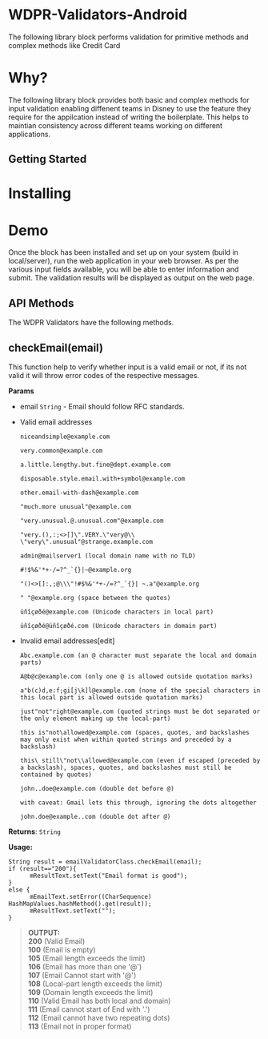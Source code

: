 # WDPR-Validators-Android

The following library block performs validation for primitive methods and complex methods like Credit Card

# Why?

The following library block provides both basic and complex methods for input validation enabling diffenent teams in Disney to use the feature they require for the appilcation instead of writing the boilerplate. This helps to maintian consistency across different teams working on different applications.

## Getting Started

# Installing


# Demo
Once the block has been installed and set up on your system (build in local/server), run the web application in your web browser. As per the various input fields available, you will be able to enter information and submit. The validation results will be displayed as output on the web page.

## API Methods

The WDPR Validators have the following methods.

## checkEmail(email)

This function help to verify whether input is a valid email or not, if its not valid it will throw error codes of the respective messages.

**Params**
- email `String` - Email should follow RFC standards. 
- <p>Valid email addresses</p>
  <p><code>niceandsimple@example.com</code></p>
  <p><code>very.common@example.com</code></p>
  <p><code>a.little.lengthy.but.fine@dept.example.com</code></p>
  <p><code>disposable.style.email.with+symbol@example.com</code></p>
  <p><code>other.email-with-dash@example.com</code></p>
  <p><code>"much.more unusual"@example.com</code></p>
  <p><code>"very.unusual.@.unusual.com"@example.com</code></p>
  <p><code>"very.(),:;<>[]\".VERY.\"very@\\ \"very\".unusual"@strange.example.com</code></p>
  <p><code>admin@mailserver1 (local domain name with no TLD)</code></p>
  <p><code>#!$%&'*+-/=?^_`{}|~@example.org</code></p>
  <p><code>"()<>[]:,;@\\\"!#$%&'*+-/=?^_`{}| ~.a"@example.org</code></p>
  <p><code>" "@example.org (space between the quotes)</code></p>
  <p><code>üñîçøðé@example.com (Unicode characters in local part)</code></p>
  <p><code>üñîçøðé@üñîçøðé.com (Unicode characters in domain part)</code></p>
- <p>Invalid email addresses[edit]</p>
  <p><code>Abc.example.com (an @ character must separate the local and domain parts)</code></p>
  <p><code>A@b@c@example.com (only one @ is allowed outside quotation marks)</code></p>
  <p><code>a"b(c)d,e:f;g<h>i[j\k]l@example.com (none of the special characters in this local part is allowed outside quotation marks)</code></p>
  <p><code>just"not"right@example.com (quoted strings must be dot separated or the only element making up the local-part)</code></p>
  <p><code>this is"not\allowed@example.com (spaces, quotes, and backslashes may only exist when within quoted strings and preceded by a backslash)</code></p>
  <p><code>this\ still\"not\\allowed@example.com (even if escaped (preceded by a backslash), spaces, quotes, and backslashes must still be contained by quotes)</code></p>
  <p><code>john..doe@example.com (double dot before @)</code></p>
  <p><code>with caveat: Gmail lets this through, ignoring the dots altogether</code></p>
  <p><code>john.doe@example..com (double dot after @)</code></p>

**Returns**: `String`

**Usage:**

    String result = emailValidatorClass.checkEmail(email);
    if (result=="200"){
          mResultText.setText("Email format is good");
    }
    else {
          mEmailText.setError((CharSequence) HashMapValues.hashMethod().get(result));
          mResultText.setText("");
    }
    
> **OUTPUT:**<br>
> **200** (Valid Email)<br>
> **100** (Email is empty)<br>
> **105** (Email length exceeds the limit)<br>
> **106** (Email has more than one '@')<br>
> **107** (Email Cannot start with '@')<br>
> **108** (Local-part length exceeds the limit)<br>
> **109** (Domain length exceeds the limit)<br>
> **110** (Valid Email has both local and domain)<br>
> **111** (Email cannot start of End with '.')<br>
> **112** (Email cannot have two repeating dots)<br>
> **113** (Email not in proper format)


